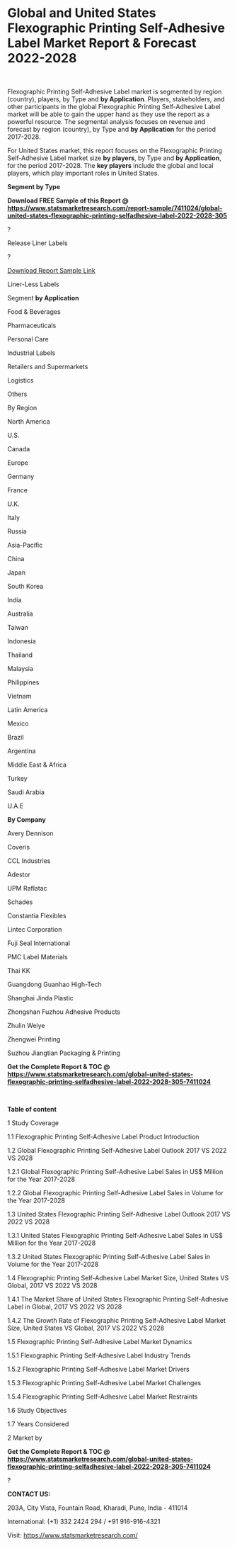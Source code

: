 <h1>Global and United States Flexographic Printing Self-Adhesive Label Market Report & Forecast 2022-2028</h1><br/><p>Flexographic Printing Self-Adhesive Label market is segmented by region (country), players, by Type and <strong>by Application</strong>. Players, stakeholders, and other participants in the global Flexographic Printing Self-Adhesive Label market will be able to gain the upper hand as they use the report as a powerful resource. The segmental analysis focuses on revenue and forecast by region (country), by Type and <strong>by Application</strong> for the period 2017-2028.</p>
 
 
 
 <p>For United States market, this report focuses on the Flexographic Printing Self-Adhesive Label market size <strong>by players</strong>, by Type and <strong>by Application</strong>, for the period 2017-2028. The <strong>key players</strong> include the global and local players, which play important roles in United States.</p>
 
 
 
 <p><strong>Segment by Type</strong></p>
 
 
 
 <div><b>Download FREE Sample of this Report @ <a href="https://www.statsmarketresearch.com/download-free-sample/7411024/global-united-states-flexographic-printing-selfadhesive-label-2022-2028-305">https://www.statsmarketresearch.com/report-sample/7411024/global-united-states-flexographic-printing-selfadhesive-label-2022-2028-305</a></b></div>
 
 
 
 <p>? </p>
 
 
 
 <p>Release Liner Labels</p>
 
 
 
 <p>? </p>
 
 
 
 <p><a href="https://www.statsmarketresearch.com/download-free-sample/7411024/global-united-states-flexographic-printing-selfadhesive-label-2022-2028-305">Download Report Sample Link</a></p>
 
 
 
 <p>Liner-Less Labels</p>
 
 
 
 <p>Segment <strong>by Application</strong></p>
 
 
 
 <p>Food & Beverages</p>
 
 
 
 <p>Pharmaceuticals</p>
 
 
 
 <p>Personal Care</p>
 
 
 
 <p>Industrial Labels</p>
 
 
 
 <p>Retailers and Supermarkets</p>
 
 
 
 <p>Logistics</p>
 
 
 
 <p>Others</p>
 
 
 
 <p>By Region</p>
 
 
 
 <p>North America</p>
 
 
 
 <p>U.S.</p>
 
 
 
 <p>Canada</p>
 
 
 
 <p>Europe</p>
 
 
 
 <p>Germany</p>
 
 
 
 <p>France</p>
 
 
 
 <p>U.K.</p>
 
 
 
 <p>Italy</p>
 
 
 
 <p>Russia</p>
 
 
 
 <p>Asia-Pacific</p>
 
 
 
 <p>China</p>
 
 
 
 <p>Japan</p>
 
 
 
 <p>South Korea</p>
 
 
 
 <p>India</p>
 
 
 
 <p>Australia</p>
 
 
 
 <p>Taiwan</p>
 
 
 
 <p>Indonesia</p>
 
 
 
 <p>Thailand</p>
 
 
 
 <p>Malaysia</p>
 
 
 
 <p>Philippines</p>
 
 
 
 <p>Vietnam</p>
 
 
 
 <p>Latin America</p>
 
 
 
 <p>Mexico</p>
 
 
 
 <p>Brazil</p>
 
 
 
 <p>Argentina</p>
 
 
 
 <p>Middle East & Africa</p>
 
 
 
 <p>Turkey</p>
 
 
 
 <p>Saudi Arabia</p>
 
 
 
 <p>U.A.E</p>
 
 
 
 <p><strong>By Company</strong></p>
 
 
 
 <p>Avery Dennison</p>
 
 
 
 <p>Coveris</p>
 
 
 
 <p>CCL Industries</p>
 
 
 
 <p>Adestor</p>
 
 
 
 <p>UPM Raflatac</p>
 
 
 
 <p>Schades</p>
 
 
 
 <p>Constantia Flexibles</p>
 
 
 
 <p>Lintec Corporation</p>
 
 
 
 <p>Fuji Seal International</p>
 
 
 
 <p>PMC Label Materials</p>
 
 
 
 <p>Thai KK</p>
 
 
 
 <p>Guangdong Guanhao High-Tech</p>
 
 
 
 <p>Shanghai Jinda Plastic</p>
 
 
 
 <p>Zhongshan Fuzhou Adhesive Products</p>
 
 
 
 <p>Zhulin Weiye</p>
 
 
 
 <p>Zhengwei Printing</p>
 
 
 
 <p>Suzhou Jiangtian Packaging & Printing</p>
 
 
 
 <div><b>Get the Complete Report & TOC @ <a href="https://www.statsmarketresearch.com/global-united-states-flexographic-printing-selfadhesive-label-2022-2028-305-7411024">https://www.statsmarketresearch.com/global-united-states-flexographic-printing-selfadhesive-label-2022-2028-305-7411024</a></b></div>
 
 
 
 <p><br />
 
 <b>Table of content</b></p>
 
 
 
 <p>1 Study Coverage<br />
 
 1.1 Flexographic Printing Self-Adhesive Label Product Introduction<br />
 
 1.2 Global Flexographic Printing Self-Adhesive Label Outlook 2017 VS 2022 VS 2028<br />
 
 1.2.1 Global Flexographic Printing Self-Adhesive Label Sales in US$ Million for the Year 2017-2028<br />
 
 1.2.2 Global Flexographic Printing Self-Adhesive Label Sales in Volume for the Year 2017-2028<br />
 
 1.3 United States Flexographic Printing Self-Adhesive Label Outlook 2017 VS 2022 VS 2028<br />
 
 1.3.1 United States Flexographic Printing Self-Adhesive Label Sales in US$ Million for the Year 2017-2028<br />
 
 1.3.2 United States Flexographic Printing Self-Adhesive Label Sales in Volume for the Year 2017-2028<br />
 
 1.4 Flexographic Printing Self-Adhesive Label Market Size, United States VS Global, 2017 VS 2022 VS 2028<br />
 
 1.4.1 The Market Share of United States Flexographic Printing Self-Adhesive Label in Global, 2017 VS 2022 VS 2028<br />
 
 1.4.2 The Growth Rate of Flexographic Printing Self-Adhesive Label Market Size, United States VS Global, 2017 VS 2022 VS 2028<br />
 
 1.5 Flexographic Printing Self-Adhesive Label Market Dynamics<br />
 
 1.5.1 Flexographic Printing Self-Adhesive Label Industry Trends<br />
 
 1.5.2 Flexographic Printing Self-Adhesive Label Market Drivers<br />
 
 1.5.3 Flexographic Printing Self-Adhesive Label Market Challenges<br />
 
 1.5.4 Flexographic Printing Self-Adhesive Label Market Restraints<br />
 
 1.6 Study Objectives<br />
 
 1.7 Years Considered<br />
 
 2 Market by</p>
 
 
 
 <div><b>Get the Complete Report & TOC @ <a href="https://www.statsmarketresearch.com/global-united-states-flexographic-printing-selfadhesive-label-2022-2028-305-7411024">https://www.statsmarketresearch.com/global-united-states-flexographic-printing-selfadhesive-label-2022-2028-305-7411024</a></b></div>
 
 
 
 <p>? </p>
 
 
 
 <p><b>CONTACT US:</b><br />
 
 203A, City Vista, Fountain Road, Kharadi, Pune, India - 411014<br />
 
 International: (+1) 332 2424 294 / +91 916-916-4321<br />
 
 Visit: <a href="https://www.statsmarketresearch.com/">https://www.statsmarketresearch.com/</a></p>